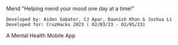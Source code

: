 Mend
    "Helping mend your mood one day at a time!"

    Developed by: Aiden Sabater, CJ Apar, Daanish Khan & Joshua Li
    Developed for: CruzHacks 2023 ( 02/03/23 - 02/05/23)
    
A Mental Health Mobile App